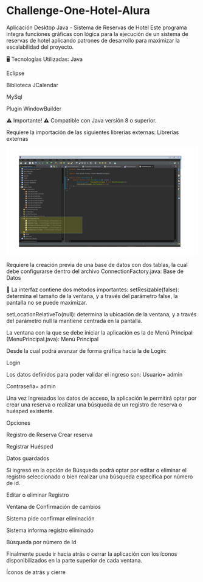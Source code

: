 # Challenge-One-Hotel-Alura

Aplicación Desktop Java - Sistema de Reservas de Hotel
Este programa integra funciones gráficas con lógica para la ejecución de un sistema de reservas de hotel aplicando patrones de desarrollo para maximizar la escalabilidad del proyecto.

🖥️ Tecnologías Utilizadas:
Java

Eclipse

Biblioteca JCalendar

MySql

Plugin WindowBuilder

⚠️ Importante! ⚠️
Compatible con Java versión 8 o superior.

Requiere la importación de las siguientes librerías externas:
Librerías externas

![This is an image](https://github.com/luisfe82/Challenge-One-Hotel-Alura/blob/main/img%20hotel/Diapositiva1.JPG)

Requiere la creación previa de una base de datos con dos tablas, la cual debe configurarse dentro del archivo ConnectionFactory.java:
Base de Datos

🎨 La interfaz contiene dos métodos importantes:
setResizable(false): determina el tamaño de la ventana, y a través del parámetro false, la pantalla no se puede maximizar.

setLocationRelativeTo(null): determina la ubicación de la ventana, y a través del parámetro null la mantiene centrada en la pantalla.

La ventana con la que se debe iniciar la aplicación es la de Menú Principal (MenuPrincipal.java):
Menú Principal

Desde la cual podrá avanzar de forma gráfica hacia la de Login:

Login

Los datos definidos para poder validar el ingreso son:
Usuario= admin

Contraseña= admin

Una vez ingresados los datos de acceso, la aplicación le permitirá optar por crear una reserva o realizar una búsqueda de un registro de reserva o huésped existente.

Opciones

Registro de Reserva
Crear reserva

Registrar Huésped

Datos guardados

Si ingresó en la opción de Búsqueda podrá optar por editar o eliminar el registro seleccionado o bien realizar una búsqueda específica por número de id.

Editar o eliminar Registro

Ventana de Confirmación de cambios

Sistema pide confirmar eliminación

Sistema informa registro eliminado

Búsqueda por número de Id

Finalmente puede ir hacia atrás o cerrar la aplicación con los íconos disponibilizados en la parte superior de cada ventana.

Íconos de atrás y cierre

